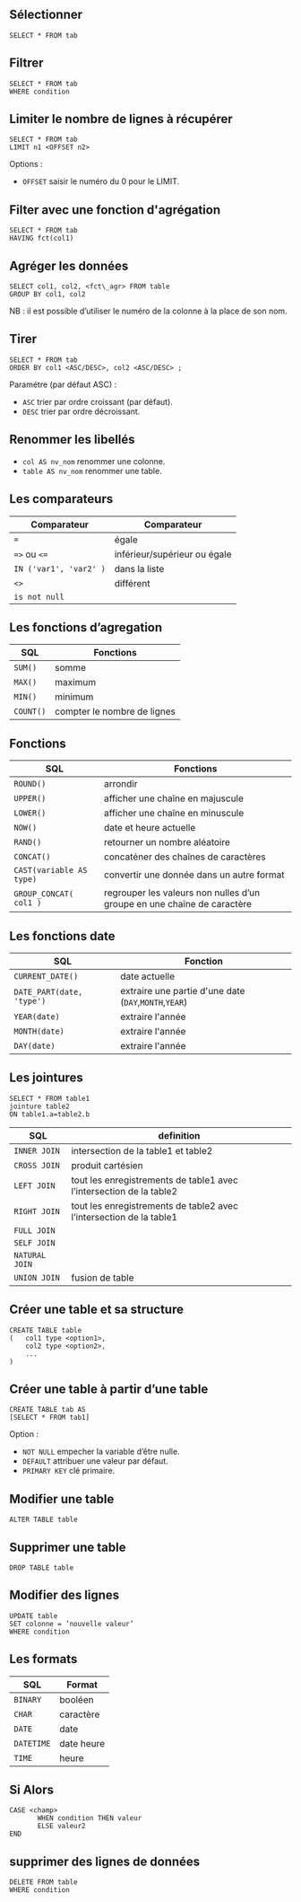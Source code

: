 ## Sélectionner

```
SELECT * FROM tab
```

## Filtrer

```
SELECT * FROM tab
WHERE condition
```

## Limiter le nombre de lignes à récupérer

```
SELECT * FROM tab
LIMIT n1 <OFFSET n2>
```

Options :
* `OFFSET` saisir le numéro du 0 pour le LIMIT.

## Filter avec une fonction d'agrégation

```
SELECT * FROM tab
HAVING fct(col1)
```

## Agréger les données

```
SELECT col1, col2, <fct\_agr> FROM table
GROUP BY col1, col2
```

NB : il est possible d’utiliser le numéro de la colonne à la place de son nom.

## Tirer 

```
SELECT * FROM tab
ORDER BY col1 <ASC/DESC>, col2 <ASC/DESC> ;
```

Paramétre (par défaut ASC) :

* `ASC` trier par ordre croissant (par défaut).
* `DESC` trier par ordre décroissant.

## Renommer les libellés

* `col AS nv_nom` renommer une colonne.
* `table AS nv_nom` renommer une table.

## Les comparateurs

| Comparateur | Comparateur |
|---|---|
| `=` | égale |
| `=>` ou `<=` | inférieur/supérieur ou égale |
| `IN ('var1', 'var2' )` | dans la liste |
| `<>` | différent |
| `is not null` | |

## Les fonctions d’agregation

| SQL | Fonctions |
|---|---|
| `SUM()` | somme |
| `MAX()` | maximum |
| `MIN()` | minimum |
| `COUNT()` | compter le nombre de lignes |

## Fonctions

| SQL | Fonctions |
|---|---|
| `ROUND()` | arrondir |
| `UPPER()` | afficher une chaîne en majuscule |
| `LOWER()` | afficher une chaîne en minuscule |
| `NOW()` | date et heure actuelle |
| `RAND()` | retourner un nombre aléatoire |
| `CONCAT()` | concaténer des chaînes de caractères |
| `CAST(variable AS type)` | convertir une donnée dans un autre format |
| `GROUP_CONCAT( col1 )` | regrouper les valeurs non nulles d’un groupe en une chaîne de caractère |

## Les fonctions date

| SQL | Fonction | 
|---|---|
| `CURRENT_DATE()` | date actuelle |
| `DATE_PART(date, 'type')` | extraire une partie d'une date (`DAY`,`MONTH`,`YEAR`) |
| `YEAR(date)` | extraire l'année |
| `MONTH(date)` | extraire l'année |
| `DAY(date)` | extraire l'année |

## Les jointures

```
SELECT * FROM table1 
jointure table2 
ON table1.a=table2.b
```

| SQL | definition |
|---|---|
| `INNER JOIN` | intersection de la table1 et table2 |
| `CROSS JOIN` | produit cartésien |
| `LEFT JOIN` | tout les enregistrements de table1 avec l’intersection de la table2 |
| `RIGHT JOIN` | tout les enregistrements de table2 avec l’intersection de la table1 |
| `FULL JOIN` | |
| `SELF JOIN` | |
| `NATURAL JOIN` | |
| `UNION JOIN` | fusion de table |


## Créer une table et sa structure

```
CREATE TABLE table 
( 	col1 type <option1>,
	col2 type <option2>, 
	... 
)
```

## Créer une table à partir d’une table

```
CREATE TABLE tab AS
[SELECT * FROM tab1]
```

Option :
* `NOT NULL` empecher la variable d’être nulle.
* `DEFAULT` attribuer une valeur par défaut.
* `PRIMARY KEY` clé primaire.

## Modifier une table

```
ALTER TABLE table
```

## Supprimer une table

```
DROP TABLE table
```

## Modifier des lignes

```
UPDATE table
SET colonne = ’nouvelle valeur’
WHERE condition
```

## Les formats

| SQL | Format |
|---|---|
| `BINARY` | booléen |
| `CHAR` | caractère |
| `DATE` | date |
| `DATETIME` | date heure | 
| `TIME` | heure |

## Si Alors

```
CASE <champ>
       WHEN condition THEN valeur 
       ELSE valeur2
END
```

## supprimer des lignes de données

```
DELETE FROM table
WHERE condition
```
